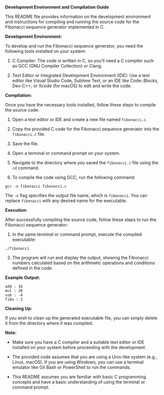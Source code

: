 **Development Environment and Compilation Guide**

This README file provides information on the development environment and instructions for compiling and running the source code for the Fibonacci sequence generator implemented in C.

**Development Environment:**

To develop and run the Fibonacci sequence generator, you need the following tools installed on your system:

1. C Compiler: The code is written in C, so you'll need a C compiler such as GCC (GNU Compiler Collection) or Clang.

2. Text Editor or Integrated Development Environment (IDE): Use a text editor like Visual Studio Code, Sublime Text, or an IDE like Code::Blocks, Dev-C++, or Xcode (for macOS) to edit and write the code.

**Compilation:**

Once you have the necessary tools installed, follow these steps to compile the source code:

1. Open a text editor or IDE and create a new file named `fibonacci.c`.

2. Copy the provided C code for the Fibonacci sequence generator into the `fibonacci.c` file.

3. Save the file.

4. Open a terminal or command prompt on your system.

5. Navigate to the directory where you saved the `fibonacci.c` file using the `cd` command.

6. To compile the code using GCC, run the following command:

```
gcc -o fibonacci fibonacci.c
```

The `-o` flag specifies the output file name, which is `fibonacci`. You can replace `fibonacci` with any desired name for the executable.

**Execution:**

After successfully compiling the source code, follow these steps to run the Fibonacci sequence generator:

1. In the same terminal or command prompt, execute the compiled executable:

```
./fibonacci
```

2. The program will run and display the output, showing the Fibonacci numbers calculated based on the arithmetic operations and conditions defined in the code.

**Example Output:**

```
add : 16
mul : 20
sub : -4
fibo : 2
```

**Cleaning Up:**

If you wish to clean up the generated executable file, you can simply delete it from the directory where it was compiled.

**Note:**

- Make sure you have a C compiler and a suitable text editor or IDE installed on your system before proceeding with the development.

- The provided code assumes that you are using a Unix-like system (e.g., Linux, macOS). If you are using Windows, you can use a terminal emulator like Git Bash or PowerShell to run the commands.

- This README assumes you are familiar with basic C programming concepts and have a basic understanding of using the terminal or command prompt.